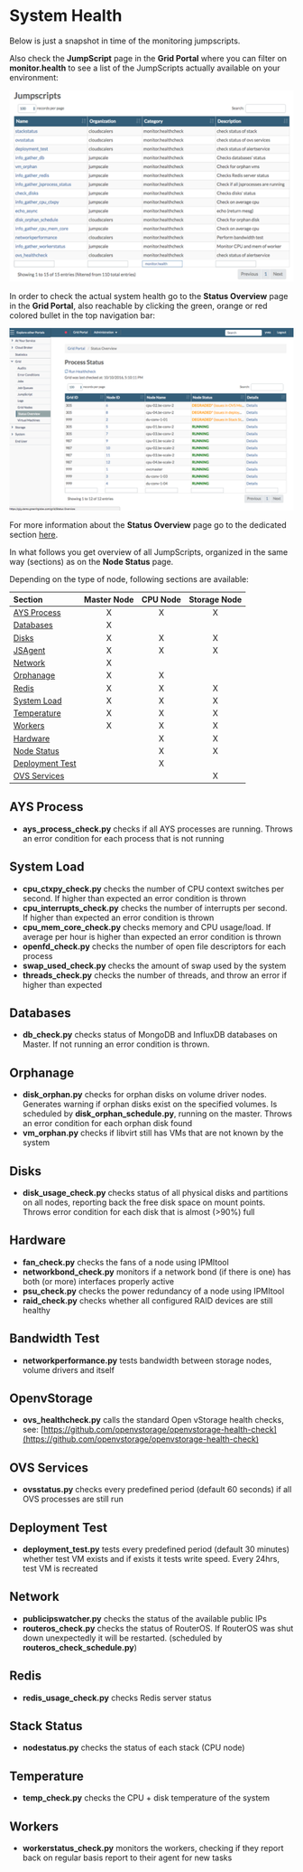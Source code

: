 # System Health

Below is just a snapshot in time of the monitoring jumpscripts.

Also check the **JumpScript** page in the **Grid Portal** where you can filter on **monitor.health** to see a list of the JumpScripts actually available on your environment:

![](../../.gitbook/assets/jumpscripts.png)

In order to check the actual system health go to the **Status Overview** page in the **Grid Portal**, also reachable by clicking the green, orange or red colored bullet in the top navigation bar:

![](../../.gitbook/assets/processstatus.png)

For more information about the **Status Overview** page go to the dedicated section [here](../gridportal/statusoverview.md).

In what follows you get overview of all JumpScripts, organized in the same way \(sections\) as on the **Node Status** page.

Depending on the type of node, following sections are available:

| Section | Master Node | CPU Node | Storage Node |
| :--- | :---: | :---: | :---: |
| [AYS Process](health.md#ays-process) | X | X | X |
| [Databases](health.md#databases) | X |  |  |
| [Disks](health.md#disks) | X | X | X |
| [JSAgent](health.md#jsagent) | X | X | X |
| [Network](health.md#network) | X |  |  |
| [Orphanage](health.md#orphanage) | X | X |  |
| [Redis](health.md#redis) | X | X | X |
| [System Load](health.md#system-load) | X | X | X |
| [Temperature](health.md#temperature) | X | X | X |
| [Workers](health.md#workers) | X | X | X |
| [Hardware](health.md#hardware) |  | X | X |
| [Node Status](health.md#node) |  | X | X |
| [Deployment Test](health.md#deployment) |  | X |  |
| [OVS Services](health.md#ovs-services) |  |  | X |

## AYS Process <a id="ays-process"></a>

* **ays\_process\_check.py** checks if all AYS processes are running. Throws an error condition for each process that is not running

## System Load <a id="system-load"></a>

* **cpu\_ctxpy\_check.py** checks the number of CPU context switches per second. If higher than expected an error condition is thrown
* **cpu\_interrupts\_check.py** checks the number of interrupts per second. If higher than expected an error condition is thrown
* **cpu\_mem\_core\_check.py** checks memory and CPU usage/load. If average per hour is higher than expected an error condition is thrown
* **openfd\_check.py** checks the number of open file descriptors for each process
* **swap\_used\_check.py** checks the amount of swap used by the system
* **threads\_check.py** checks the number of threads, and throw an error if higher than expected

## Databases <a id="databases"></a>

* **db\_check.py** checks status of MongoDB and InfluxDB databases on Master. If not running an error condition is thrown.

## Orphanage <a id="orphanage"></a>

* **disk\_orphan.py** checks for orphan disks on volume driver nodes. Generates warning if orphan disks exist on the specified volumes. Is scheduled by **disk\_orphan\_schedule.py**, running on the master. Throws an error condition for each orphan disk found
* **vm\_orphan.py** checks if libvirt still has VMs that are not known by the system

## Disks <a id="disks"></a>

* **disk\_usage\_check.py** checks status of all physical disks and partitions on all nodes, reporting back the free disk space on mount points. Throws error condition for each disk that is almost \(&gt;90%\) full

## Hardware <a id="hardware"></a>

* **fan\_check.py** checks the fans of a node using IPMItool
* **networkbond\_check.py** monitors if a network bond \(if there is one\) has both \(or more\) interfaces properly active
* **psu\_check.py** checks the power redundancy of a node using IPMItool
* **raid\_check.py** checks whether all configured RAID devices are still healthy

## Bandwidth Test <a id="bandwidth"></a>

* **networkperformance.py** tests bandwidth between storage nodes, volume drivers and itself

## OpenvStorage <a id="openstorage"></a>

* **ovs\_healthcheck.py** calls the standard Open vStorage health checks, see: [https://github.com/openvstorage/openvstorage-health-check](https://github.com/openvstorage/openvstorage-health-check)

## OVS Services <a id="ovs-services"></a>

* **ovsstatus.py** checks every predefined period \(default 60 seconds\) if all OVS processes are still run

## Deployment Test <a id="deployment"></a>

* **deployment\_test.py** tests every predefined period \(default 30 minutes\) whether test VM exists and if exists it tests write speed. Every 24hrs, test VM is recreated

## Network <a id="network"></a>

* **publicipswatcher.py** checks the status of the available public IPs
* **routeros\_check.py** checks the status of RouterOS. If RouterOS was shut down unexpectedly it will be restarted. \(scheduled by **routeros\_check\_schedule.py**\)

## Redis <a id="redis"></a>

* **redis\_usage\_check.py** checks Redis server status

## Stack Status <a id="node"></a>

* **nodestatus.py** checks the status of each stack \(CPU node\)

## Temperature <a id="temperature"></a>

* **temp\_check.py** checks the CPU + disk temperature of the system

## Workers <a id="workers"></a>

* **workerstatus\_check.py** monitors the workers, checking if they report back on regular basis report to their agent for new tasks

